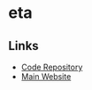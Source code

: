 # eta

## Links

- [Code Repository](https://github.com/eta-dev/eta)
- [Main Website](https://eta.js.org)
